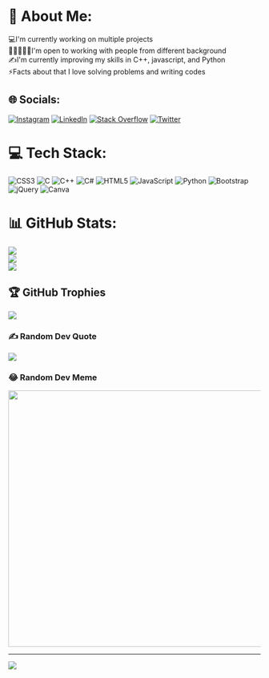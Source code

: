 # 💫 About Me:
💻I'm currently working on multiple projects<br>🧑🏻‍🤝‍🧑🏻I'm open to working with people from different background<br>✍️I'm currently improving my skills in C++, javascript, and Python<br>⚡Facts about that I love solving problems and writing codes<br>


## 🌐 Socials:
[![Instagram](https://img.shields.io/badge/Instagram-%23E4405F.svg?logo=Instagram&logoColor=white)](https://instagram.com/umar_dembele) [![LinkedIn](https://img.shields.io/badge/LinkedIn-%230077B5.svg?logo=linkedin&logoColor=white)](www.linkedin.com/in/umar-farouk-abdulkarim) [![Stack Overflow](https://img.shields.io/badge/-Stackoverflow-FE7A16?logo=stack-overflow&logoColor=white)](https://stackoverflow.com/users/umarFaroukAbdulkarim) [![Twitter](https://img.shields.io/badge/Twitter-%231DA1F2.svg?logo=Twitter&logoColor=white)](https://twitter.com/@umar_dembele) 

# 💻 Tech Stack:
![CSS3](https://img.shields.io/badge/css3-%231572B6.svg?style=for-the-badge&logo=css3&logoColor=white) ![C](https://img.shields.io/badge/c-%2300599C.svg?style=for-the-badge&logo=c&logoColor=white) ![C++](https://img.shields.io/badge/c++-%2300599C.svg?style=for-the-badge&logo=c%2B%2B&logoColor=white) ![C#](https://img.shields.io/badge/c%23-%23239120.svg?style=for-the-badge&logo=c-sharp&logoColor=white) ![HTML5](https://img.shields.io/badge/html5-%23E34F26.svg?style=for-the-badge&logo=html5&logoColor=white) ![JavaScript](https://img.shields.io/badge/javascript-%23323330.svg?style=for-the-badge&logo=javascript&logoColor=%23F7DF1E) ![Python](https://img.shields.io/badge/python-3670A0?style=for-the-badge&logo=python&logoColor=ffdd54) ![Bootstrap](https://img.shields.io/badge/bootstrap-%23563D7C.svg?style=for-the-badge&logo=bootstrap&logoColor=white) ![jQuery](https://img.shields.io/badge/jquery-%230769AD.svg?style=for-the-badge&logo=jquery&logoColor=white) ![Canva](https://img.shields.io/badge/Canva-%2300C4CC.svg?style=for-the-badge&logo=Canva&logoColor=white)
# 📊 GitHub Stats:
![](https://github-readme-stats.vercel.app/api?username=umardembele&theme=dark&hide_border=false&include_all_commits=true&count_private=true)<br/>
![](https://github-readme-streak-stats.herokuapp.com/?user=umardembele&theme=dark&hide_border=false)<br/>
![](https://github-readme-stats.vercel.app/api/top-langs/?username=umardembele&theme=dark&hide_border=false&include_all_commits=true&count_private=true&layout=compact)

## 🏆 GitHub Trophies
![](https://github-profile-trophy.vercel.app/?username=umardembele&theme=radical&no-frame=true&no-bg=false&margin-w=4)

### ✍️ Random Dev Quote
![](https://quotes-github-readme.vercel.app/api?type=vetical&theme=dark)

### 😂 Random Dev Meme
<img src="https://random-memer.herokuapp.com/" width="512px"/>

---
[![](https://visitcount.itsvg.in/api?id=umardembele&icon=0&color=0)](https://visitcount.itsvg.in)

<!-- Proudly created with GPRM ( https://gprm.itsvg.in ) -->
